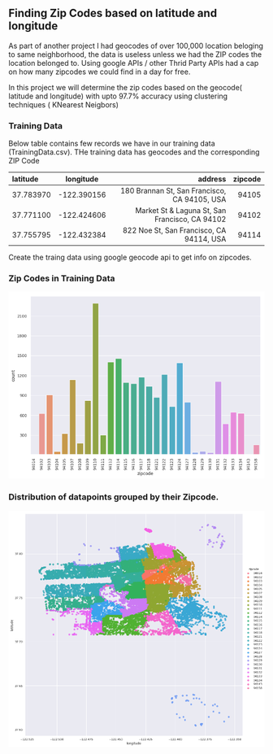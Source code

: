 ## Finding Zip Codes based on latitude and longitude

As part of another project I had geocodes of over 100,000 location beloging to same neighborhood, the data is useless unless we had the ZIP codes the location belonged to. Using google APIs / other Thrid Party APIs had a cap on how many zipcodes we could find in a day for free.

In this project we will determine the zip codes based on the geocode( latitude and longitude) with upto 97.7% accuracy using clustering techniques ( KNearest Neigbors)

### Training Data 

Below table contains few records we have in our training data (TrainingData.csv). THe training data has geocodes and the corresponding ZIP Code

| latitude | longitude | address | zipcode |
| :---         |     :---:      |          ---: |          ---: |
| 37.783970 |-122.390156 | 180 Brannan St, San Francisco, CA 94105, USA	|94105|
|	37.771100 |-122.424606 | Market St & Laguna St, San Francisco, CA 94102 |94102|
|	37.755795	|-122.432384 | 822 Noe St, San Francisco, CA 94114, USA	|94114|

Create the traing data using google geocode api to get info on zipcodes.

### Zip Codes in Training Data

![Test Image 4](https://github.com/anunav83/ZipCodeFinder/blob/master/ZipCode-Distribution.png)

### Distribution of datapoints grouped by their Zipcode.

![Test Image 5](https://github.com/anunav83/ZipCodeFinder/blob/master/ZipCode-OnAMap.png)
